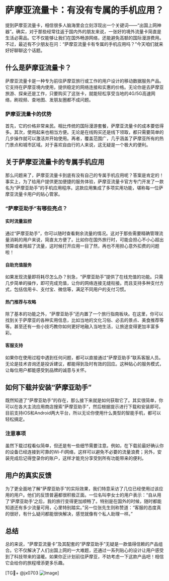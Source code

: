 # 萨摩亚流量卡：有没有专属的手机应用？

提到萨摩亚流量卡，相信很多人脑海里会立刻浮现出一个关键词——“出国上网神器”。确实，对于那些经常往返于国内外的朋友来说，一张好的境外流量卡简直是生活必需品。它不仅能够让我们在国外畅游网络，还能避免高额的国际漫游费用。不过，最近有不少朋友在问：“萨摩亚流量卡有专属的手机应用吗？”今天咱们就来好好聊聊这个话题。

## 什么是萨摩亚流量卡？

萨摩亚流量卡是一种专为前往萨摩亚旅行或工作的用户设计的移动数据服务产品。它支持在萨摩亚境内使用，提供稳定的网络连接和实惠的价格。无论你是去萨摩亚旅游、探亲还是工作，只要购买了这张卡，就能轻松享受当地的4G/5G高速网络，刷视频、查地图、发朋友圈都不成问题。

### 萨摩亚流量卡的优势

首先，它的价格非常亲民。相比传统的国际漫游套餐，萨摩亚流量卡的成本要低得多。其次，使用起来也相当方便。无论是在线购买还是线下领取，都只需要简单的几步操作就可以激活并开始使用。再者，覆盖范围广，几乎涵盖了萨摩亚所有的热门景点和城市区域。对于喜欢自由行的人来说，这无疑是一个极大的便利。

## 关于萨摩亚流量卡的专属手机应用

那么问题来了，萨摩亚流量卡到底有没有自己的专属手机应用呢？答案是肯定的！事实上，为了给用户提供更加便捷的服务体验，萨摩亚流量卡官方专门开发了一款名为“萨摩亚助手”的手机应用程序。这款应用集成了多项实用功能，堪称每一位萨摩亚流量卡用户的贴心管家。

### “萨摩亚助手”有哪些亮点？

#### 实时流量监控
通过“萨摩亚助手”，你可以随时查看剩余流量的情况。这对于那些需要精确管理流量消耗的用户来说，简直太方便了。比如你在国外旅行时，可能会担心不小心超出预算或者用超了流量，这时候打开应用一目了然，再也不用担心意外扣费的问题啦！

#### 自助充值服务
如果发现流量即将耗尽怎么办？别急，“萨摩亚助手”提供了在线充值的功能。只需几步简单的操作，即可完成充值，让你的网络连接无缝衔接。而且支持多种支付方式，包括信用卡、支付宝、微信等，满足不同用户的支付习惯。

#### 热门推荐与攻略
除了基本的功能之外，“萨摩亚助手”还内置了一个旅行指南板块。在这里，你可以找到关于萨摩亚的各种实用信息，比如当地的文化习俗、必去的景点、美食推荐等等。甚至还有一些小技巧教你如何更好地融入当地生活，让旅途变得更加丰富多彩。

#### 客服支持
如果你在使用过程中遇到任何问题，都可以直接通过“萨摩亚助手”联系客服人员。无论是技术咨询还是投诉建议，都能得到及时有效的回应。这种贴心的服务模式，让每位用户都能感受到品牌的诚意与关怀。

## 如何下载并安装“萨摩亚助手”

既然知道了“萨摩亚助手”的存在，那么接下来就是如何获取它了。其实很简单，你可以在各大主流应用商店搜索“萨摩亚助手”，然后根据提示进行下载和安装即可。目前支持iOS和Android两大平台，所以无论你使用什么类型的智能手机，都可以轻松搞定。

### 注意事项
虽然下载过程看似简单，但还是有一些细节需要注意。例如，在下载前最好确认你的设备已经连接到可靠的Wi-Fi网络，这样可以避免不必要的流量浪费；另外，安装完成后记得登录你的账户，这样才能充分享受到所有功能带来的便利。

## 用户的真实反馈

为了更全面地了解“萨摩亚助手”的实际效果，我们特意采访了几位已经使用过该应用的用户。他们的反馈普遍都很积极正面。一位名叫李女士的用户表示：“自从用了‘萨摩亚助手’之后，我的旅行变得更加顺畅了。特别是在国外的时候，随时都能知道还有多少流量可用，心里特别踏实。”另一位张先生则称赞道：“客服的态度真的很好，有什么疑问都能很快解决，感觉就像有个私人助理一样。”

## 总结

总的来说，“萨摩亚流量卡”及其配套的“萨摩亚助手”无疑是一款值得信赖的产品组合。它不仅解决了人们出国上网的一大难题，还通过一系列贴心的设计让用户感受到了科技带来的温暖。如果你正计划前往萨摩亚，不妨考虑一下这款产品吧！相信它会给你的旅程增添更多乐趣。

[TG💪+ @jx0703 ![Image](https://github.com/user-attachments/assets/dbca1d08-cadb-493c-b0ec-ad6f7a83f270)]